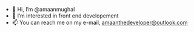 - 👋 Hi, I’m @amaanmughal 
- 👀 I’m interested in front end developement
- 📫 You can reach me on my e-mail, amaanthedeveloper@outlook.com

<!---
amaanmughal/amaanmughal is a ✨ special ✨ repository because its `README.md` (this file) appears on your GitHub profile.
You can click the Preview link to take a look at your changes.
--->
